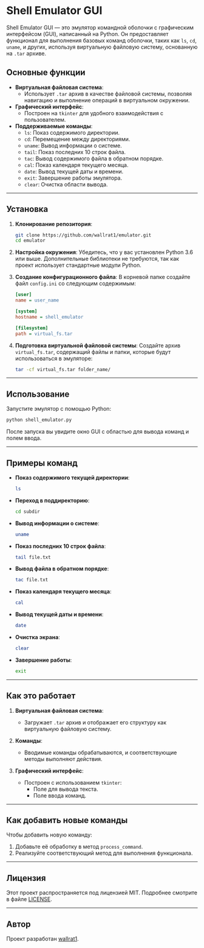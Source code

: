 
# Shell Emulator GUI

Shell Emulator GUI — это эмулятор командной оболочки с графическим интерфейсом (GUI), написанный на Python. Он предоставляет функционал для выполнения базовых команд оболочки, таких как `ls`, `cd`, `uname`, и других, используя виртуальную файловую систему, основанную на `.tar` архиве.

## Основные функции

- **Виртуальная файловая система**:
  - Использует `.tar` архив в качестве файловой системы, позволяя навигацию и выполнение операций в виртуальном окружении.
- **Графический интерфейс**:
  - Построен на `tkinter` для удобного взаимодействия с пользователем.
- **Поддерживаемые команды**:
  - `ls`: Показ содержимого директории.
  - `cd`: Перемещение между директориями.
  - `uname`: Вывод информации о системе.
  - `tail`: Показ последних 10 строк файла.
  - `tac`: Вывод содержимого файла в обратном порядке.
  - `cal`: Показ календаря текущего месяца.
  - `date`: Вывод текущей даты и времени.
  - `exit`: Завершение работы эмулятора.
  - `clear`: Очистка области вывода.

---

## Установка

1. **Клонирование репозитория**:
   ```bash
   git clone https://github.com/wallrat1/emulator.git
   cd emulator
   ```

2. **Настройка окружения**:
   Убедитесь, что у вас установлен Python 3.6 или выше. Дополнительные библиотеки не требуются, так как проект использует стандартные модули Python.

3. **Создание конфигурационного файла**:
   В корневой папке создайте файл `config.ini` со следующим содержимым:
   ```ini
   [user]
   name = user_name

   [system]
   hostname = shell_emulator

   [filesystem]
   path = virtual_fs.tar
   ```

4. **Подготовка виртуальной файловой системы**:
   Создайте архив `virtual_fs.tar`, содержащий файлы и папки, которые будут использоваться в эмуляторе:
   ```bash
   tar -cf virtual_fs.tar folder_name/
   ```

---

## Использование

Запустите эмулятор с помощью Python:
```bash
python shell_emulator.py
```

После запуска вы увидите окно GUI с областью для вывода команд и полем ввода.

---

## Примеры команд

- **Показ содержимого текущей директории**:
  ```bash
  ls
  ```

- **Переход в поддиректорию**:
  ```bash
  cd subdir
  ```

- **Вывод информации о системе**:
  ```bash
  uname
  ```

- **Показ последних 10 строк файла**:
  ```bash
  tail file.txt
  ```

- **Вывод файла в обратном порядке**:
  ```bash
  tac file.txt
  ```

- **Показ календаря текущего месяца**:
  ```bash
  cal
  ```

- **Вывод текущей даты и времени**:
  ```bash
  date
  ```

- **Очистка экрана**:
  ```bash
  clear
  ```

- **Завершение работы**:
  ```bash
  exit
  ```

---

## Как это работает

1. **Виртуальная файловая система**:
   - Загружает `.tar` архив и отображает его структуру как виртуальную файловую систему.

2. **Команды**:
   - Вводимые команды обрабатываются, и соответствующие методы выполняют действия.

3. **Графический интерфейс**:
   - Построен с использованием `tkinter`:
     - Поле для вывода текста.
     - Поле ввода команд.

---

## Как добавить новые команды

Чтобы добавить новую команду:
1. Добавьте её обработку в метод `process_command`.
2. Реализуйте соответствующий метод для выполнения функционала.

---

## Лицензия

Этот проект распространяется под лицензией MIT. Подробнее смотрите в файле [LICENSE](LICENSE).

---

## Автор

Проект разработан [wallrat1](https://github.com/wallrat1).
